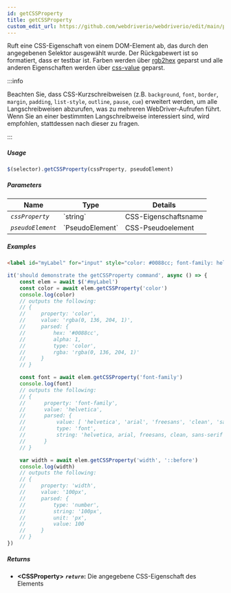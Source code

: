 ```yaml
---
id: getCSSProperty
title: getCSSProperty
custom_edit_url: https://github.com/webdriverio/webdriverio/edit/main/packages/webdriverio/src/commands/element/getCSSProperty.ts
---
```


Ruft eine CSS-Eigenschaft von einem DOM-Element ab, das durch den angegebenen Selektor ausgewählt wurde. Der Rückgabewert
ist so formatiert, dass er testbar ist. Farben werden über [rgb2hex](https://www.npmjs.org/package/rgb2hex) geparst
und alle anderen Eigenschaften werden über [css-value](https://www.npmjs.org/package/css-value) geparst.

:::info

Beachten Sie, dass CSS-Kurzschreibweisen (z.B. `background`, `font`, `border`, `margin`,
`padding`, `list-style`, `outline`, `pause`, `cue`) erweitert werden, um alle Langschreibweisen abzurufen,
was zu mehreren WebDriver-Aufrufen führt. Wenn Sie an einer bestimmten Langschreibweise
interessiert sind, wird empfohlen, stattdessen nach dieser zu fragen.

:::

##### Usage

```js
$(selector).getCSSProperty(cssProperty, pseudoElement)
```

##### Parameters

<table>
  <thead>
    <tr>
      <th>Name</th><th>Type</th><th>Details</th>
    </tr>
  </thead>
  <tbody>
    <tr>
      <td><code><var>cssProperty</var></code></td>
      <td>`string`</td>
      <td>CSS-Eigenschaftsname</td>
    </tr>
    <tr>
      <td><code><var>pseudoElement</var></code></td>
      <td>`PseudoElement`</td>
      <td>CSS-Pseudoelement</td>
    </tr>
  </tbody>
</table>

##### Examples

```html title="example.html"
<label id="myLabel" for="input" style="color: #0088cc; font-family: helvetica, arial, freesans, clean, sans-serif, width: 100px">Some Label</label>
```

```js title="getCSSProperty.js"
it('should demonstrate the getCSSProperty command', async () => {
    const elem = await $('#myLabel')
    const color = await elem.getCSSProperty('color')
    console.log(color)
    // outputs the following:
    // {
    //     property: 'color',
    //     value: 'rgba(0, 136, 204, 1)',
    //     parsed: {
    //         hex: '#0088cc',
    //         alpha: 1,
    //         type: 'color',
    //         rgba: 'rgba(0, 136, 204, 1)'
    //     }
    // }

    const font = await elem.getCSSProperty('font-family')
    console.log(font)
    // outputs the following:
    // {
    //      property: 'font-family',
    //      value: 'helvetica',
    //      parsed: {
    //          value: [ 'helvetica', 'arial', 'freesans', 'clean', 'sans-serif' ],
    //          type: 'font',
    //          string: 'helvetica, arial, freesans, clean, sans-serif'
    //      }
    // }

    var width = await elem.getCSSProperty('width', '::before')
    console.log(width)
    // outputs the following:
    // {
    //     property: 'width',
    //     value: '100px',
    //     parsed: {
    //         type: 'number',
    //         string: '100px',
    //         unit: 'px',
    //         value: 100
    //     }
    // }
})
```

##### Returns

- **&lt;CSSProperty&gt;**
            **<code><var>return</var></code>:**                  Die angegebene CSS-Eigenschaft des Elements
